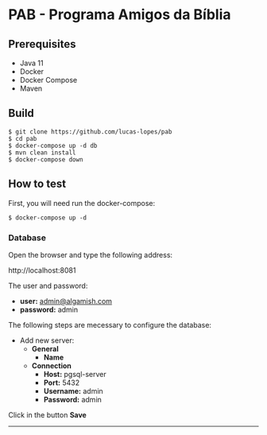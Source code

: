 # PAB - Programa Amigos da Bíblia


## Prerequisites

* Java 11
* Docker
* Docker Compose
* Maven

## Build

```
$ git clone https://github.com/lucas-lopes/pab
$ cd pab
$ docker-compose up -d db
$ mvn clean install
$ docker-compose down
```

## How to test

First, you will need run the docker-compose:

```
$ docker-compose up -d
```

### **Database**

Open the browser and type the following address:

http://localhost:8081

The user and password:

* **user:** admin@algamish.com 
* **password:** admin

The following steps are mecessary to configure the database:

* Add new server:  
    * **General**
        * **Name**
    * **Connection**
        * **Host:** pgsql-server
        * **Port:** 5432
        * **Username:** admin
        * **Password:** admin
        
Click in the button **Save**

---